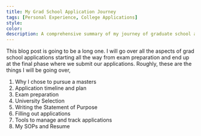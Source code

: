 ```yaml
---
title: My Grad School Application Journey
tags: [Personal Experience, College Applications]
style: 
color: 
description: A comprehensive summary of my journey of graduate school applications.
---
```


This blog post is going to be a long one. I will go over all the aspects of grad school applications starting all the way from exam preparation and end up at the final phase where we submit our applications. Roughly, these are the things I will be going over,

1. Why I chose to pursue a masters
2. Application timeline and plan
3. Exam preparation
4. University Selection
5. Writing the Statement of Purpose
6. Filling out applications
7. Tools to manage and track applications
8. My SOPs and Resume

